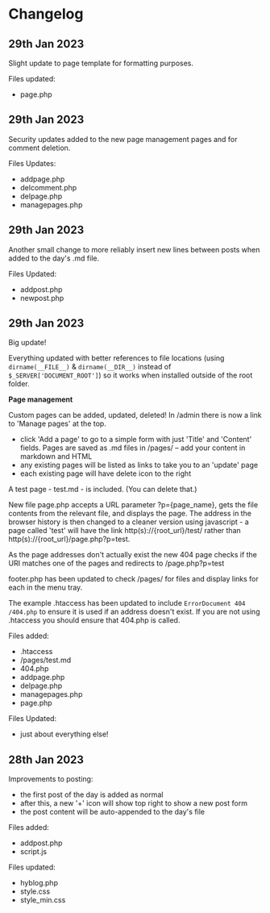 # Changelog

## 29th Jan 2023

Slight update to page template for formatting purposes.

Files updated:

- page.php 

## 29th Jan 2023

Security updates added to the new page management pages and for comment deletion.

Files Updates:

- addpage.php
- delcomment.php
- delpage.php
- managepages.php

## 29th Jan 2023

Another small change to more reliably insert new lines between posts when added to the day's .md file.

Files Updated:

- addpost.php
- newpost.php

## 29th Jan 2023

Big update!

Everything updated with better references to file locations (using `dirname(__FILE__)` & `dirname(__DIR__)` instead of `$_SERVER['DOCUMENT_ROOT']`) so it works when installed outside of the root folder.

**Page management**

Custom pages can be added, updated, deleted! In /admin there is now a link to 'Manage pages' at the top.

- click 'Add a page' to go to a simple form with just 'Title' and 'Content' fields. Pages are saved as .md files in /pages/ – add your content in markdown and HTML
- any existing pages will be listed as links to take you to an 'update' page
- each existing page will have delete icon to the right

A test page - test.md - is included. (You can delete that.)

New file page.php accepts a URL parameter ?p={page_name}, gets the file contents from the relevant file, and displays the page. The address in the browser history is then changed to a cleaner version using javascript - a page called 'test' will have the link http(s)://{root_url}/test/ rather than http(s)://{root_url}/page.php?p=test.

As the page addresses don't actually exist the new 404 page checks if the URI matches one of the pages and redirects to /page.php?p=test

footer.php has been updated to check /pages/ for files and display links for each in the menu tray.

The example .htaccess has been updated to include `ErrorDocument 404 /404.php` to ensure it is used if an address doesn't exist. If you are not using .htaccess you should ensure that 404.php is called.

Files added:

- .htaccess
- /pages/test.md
- 404.php
- addpage.php
- delpage.php
- managepages.php
- page.php

Files Updated:

- just about everything else!

## 28th Jan 2023

Improvements to posting:

- the first post of the day is added as normal
- after this, a new '+' icon will show top right to show a new post form
- the post content will be auto-appended to the day's file

Files added:

- addpost.php
- script.js

Files updated:

- hyblog.php
- style.css
- style_min.css
